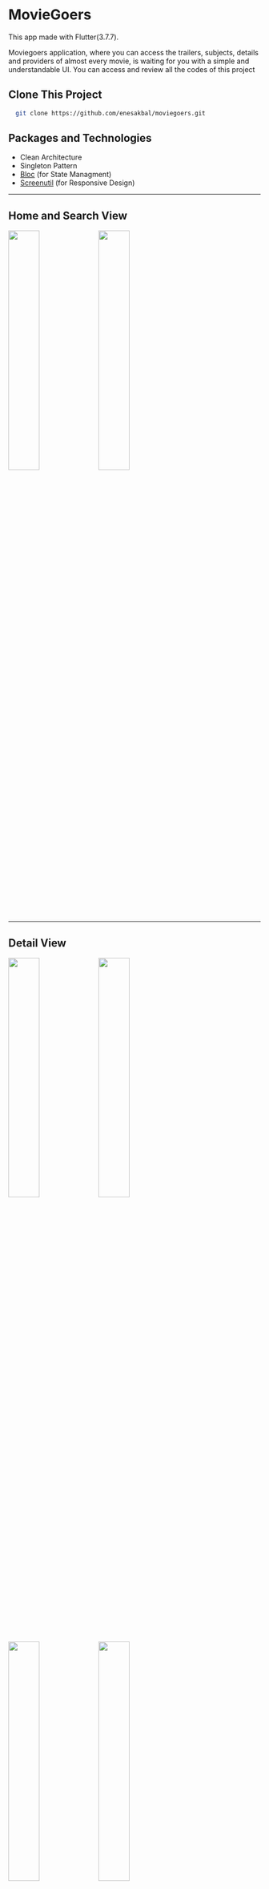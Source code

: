 # MovieGoers

This app made with Flutter(3.7.7).

Moviegoers application, where you can access the trailers, subjects, details and providers of almost every movie, is waiting for you with a simple and understandable UI. You can access and review all the codes of this project


## Clone This Project

```bash
  git clone https://github.com/enesakbal/moviegoers.git
```

## Packages and Technologies
- Clean Architecture
- Singleton Pattern
- [Bloc](https://pub.dev/packages/flutter_bloc) (for State Managment)
- [Screenutil](https://pub.dev/packages/flutter_screenutil) (for Responsive Design)

---

## Home and Search View
<img src="https://github.com/enesakbal/moviegoers/assets/60822023/5c9daa7c-b9c9-4744-87c7-488bd953301c" width=35%>
<img src="https://github.com/enesakbal/moviegoers/assets/60822023/7e6f70c2-a61c-4aed-b021-891321cda4c9" width=35%>

---

## Detail View
<img src="https://github.com/enesakbal/moviegoers/assets/60822023/7350558f-c731-48cc-b6a9-625eed8e3493" width=35%>
<img src=https://github.com/enesakbal/moviegoers/assets/60822023/c80093d9-66dd-4879-86a4-2b8efded6607 width=35%>
<img src="https://github.com/enesakbal/moviegoers/assets/60822023/8bcf88ce-fc67-4b6e-9fe3-b06555f04803" width=35%>
<img src="https://github.com/enesakbal/moviegoers/assets/60822023/f5ef2b98-a0b9-475b-bbd2-b26476c8f763" width=35%>

